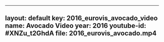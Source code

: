 ---
layout: default
key: 2016_eurovis_avocado_video
name: Avocado Video
year: 2016
youtube-id: #XNZu_t2GhdA
file: 2016_eurovis_avocado.mp4
------------------------------
